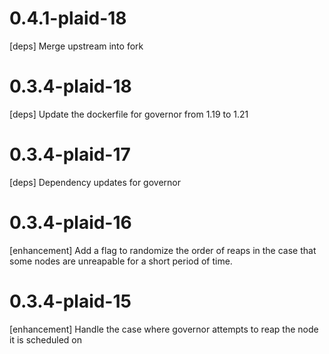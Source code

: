 # 0.4.1-plaid-18

[deps] Merge upstream into fork

# 0.3.4-plaid-18

[deps] Update the dockerfile for governor from 1.19 to 1.21

# 0.3.4-plaid-17

[deps] Dependency updates for governor

# 0.3.4-plaid-16

[enhancement] Add a flag to randomize the order of reaps in the case that some
nodes are unreapable for a short period of time.

# 0.3.4-plaid-15

[enhancement] Handle the case where governor attempts to reap the node it is scheduled on
